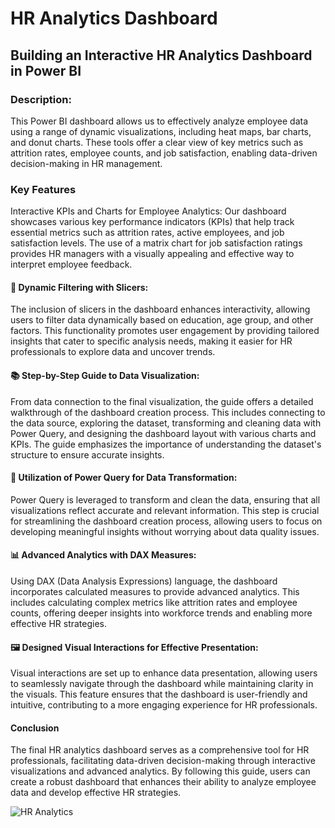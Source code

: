 # HR Analytics Dashboard
## Building an Interactive HR Analytics Dashboard in Power BI
### Description:

This Power BI dashboard allows us to effectively analyze employee data using a range of dynamic visualizations, including heat maps, bar charts, and donut charts. These tools offer a clear view of key metrics such as attrition rates, employee counts, and job satisfaction, enabling data-driven decision-making in HR management.

### Key Features
Interactive KPIs and Charts for Employee Analytics:
Our dashboard showcases various key performance indicators (KPIs) that help track essential metrics such as attrition rates, active employees, and job satisfaction levels. The use of a matrix chart for job satisfaction ratings provides HR managers with a visually appealing and effective way to interpret employee feedback.

#### 🔄 Dynamic Filtering with Slicers:
The inclusion of slicers in the dashboard enhances interactivity, allowing users to filter data dynamically based on education, age group, and other factors. This functionality promotes user engagement by providing tailored insights that cater to specific analysis needs, making it easier for HR professionals to explore data and uncover trends.

#### 📚 Step-by-Step Guide to Data Visualization:
From data connection to the final visualization, the guide offers a detailed walkthrough of the dashboard creation process. This includes connecting to the data source, exploring the dataset, transforming and cleaning data with Power Query, and designing the dashboard layout with various charts and KPIs. The guide emphasizes the importance of understanding the dataset's structure to ensure accurate insights.

#### 🔄 Utilization of Power Query for Data Transformation:
Power Query is leveraged to transform and clean the data, ensuring that all visualizations reflect accurate and relevant information. This step is crucial for streamlining the dashboard creation process, allowing users to focus on developing meaningful insights without worrying about data quality issues.

#### 📊 Advanced Analytics with DAX Measures:
Using DAX (Data Analysis Expressions) language, the dashboard incorporates calculated measures to provide advanced analytics. This includes calculating complex metrics like attrition rates and employee counts, offering deeper insights into workforce trends and enabling more effective HR strategies.

#### 🖼️ Designed Visual Interactions for Effective Presentation:
Visual interactions are set up to enhance data presentation, allowing users to seamlessly navigate through the dashboard while maintaining clarity in the visuals. This feature ensures that the dashboard is user-friendly and intuitive, contributing to a more engaging experience for HR professionals.

#### Conclusion
The final HR analytics dashboard serves as a comprehensive tool for HR professionals, facilitating data-driven decision-making through interactive visualizations and advanced analytics. By following this guide, users can create a robust dashboard that enhances their ability to analyze employee data and develop effective HR strategies.

![HR Analytics](https://github.com/user-attachments/assets/ed351585-1e42-4318-992f-38f5255ac81f)

